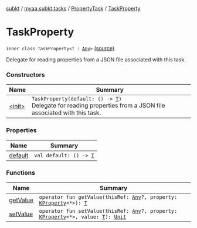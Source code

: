 [subkt](../../../index.md) / [myaa.subkt.tasks](../../index.md) / [PropertyTask](../index.md) / [TaskProperty](./index.md)

# TaskProperty

`inner class TaskProperty<T : `[`Any`](https://kotlinlang.org/api/latest/jvm/stdlib/kotlin/-any/index.html)`>` [(source)](https://github.com/Myaamori/SubKt/blob/0.1.11/src/main/kotlin/myaa/subkt/tasks/tasks.kt#L618)

Delegate for reading properties from a JSON file associated with this task.

### Constructors

| Name | Summary |
|---|---|
| [&lt;init&gt;](-init-.md) | `TaskProperty(default: () -> `[`T`](index.md#T)`)`<br>Delegate for reading properties from a JSON file associated with this task. |

### Properties

| Name | Summary |
|---|---|
| [default](default.md) | `val default: () -> `[`T`](index.md#T) |

### Functions

| Name | Summary |
|---|---|
| [getValue](get-value.md) | `operator fun getValue(thisRef: `[`Any`](https://kotlinlang.org/api/latest/jvm/stdlib/kotlin/-any/index.html)`?, property: `[`KProperty`](https://kotlinlang.org/api/latest/jvm/stdlib/kotlin.reflect/-k-property/index.html)`<*>): `[`T`](index.md#T) |
| [setValue](set-value.md) | `operator fun setValue(thisRef: `[`Any`](https://kotlinlang.org/api/latest/jvm/stdlib/kotlin/-any/index.html)`?, property: `[`KProperty`](https://kotlinlang.org/api/latest/jvm/stdlib/kotlin.reflect/-k-property/index.html)`<*>, value: `[`T`](index.md#T)`): `[`Unit`](https://kotlinlang.org/api/latest/jvm/stdlib/kotlin/-unit/index.html) |
